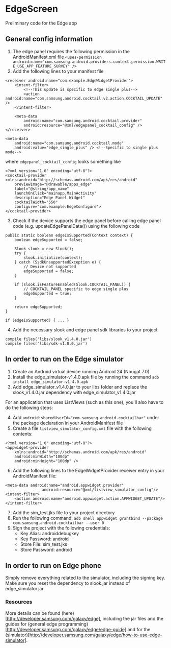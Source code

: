 # EdgeScreen
Preliminary code for the Edge app 

## General config information
1. The edge panel requires the following permission in the AndroidManifest.xml file
`<uses-permission android:name="com.samsung.android.providers.context.permission.WRITE_USE_APP_FEATURE_SURVEY" />`
2. Add the following lines to your manifest file
```
<receiver android:name="com.example.EdgeWidgetProvider">
    <intent-filter>
        <!--This update is specific to edge single plus-->
        <action android:name="com.samsung.android.cocktail.v2.action.COCKTAIL_UPDATE" />
    </intent-filter>

    <meta-data
        android:name="com.samsung.android.cocktail.provider"
        android:resource="@xml/edgepanel_cocktail_config" />
</receiver>

<meta-data
    android:name="com.samsung.android.cocktail.mode"
    android:value="edge_single_plus" /> <!--Specific to single plus mode-->
```
where `edgepanel_cocktail_config` looks something like
```
<?xml version="1.0" encoding="utf-8"?>
<cocktail-provider xmlns:android="http://schemas.android.com/apk/res/android"
    previewImage="@drawable/apps_edge"
    label="@string/app_name"
    launchOnClick="mainapp.MainActivity"
    description="Edge Panel Widget"
    cocktailWidth="550"
    configure="com.example.EdgeConfigure">
</cocktail-provider>
```
3. Check if the device supports the edge panel before calling edge panel code (e.g. updateEdgePanelData()) using the following code
```
public static boolean edgeIsSupported(Context context) {
    boolean edgeSupported = false;

    Slook slook = new Slook();
    try {
        slook.initialize(context);
    } catch (SsdkUnsupportedException e) {
        // Device not supported
        edgeSupported = false;
    }

    if (slook.isFeatureEnabled(Slook.COCKTAIL_PANEL)) {
        // COCKTAIL_PANEL specific to edge single plus
        edgeSupported = true;
    }

    return edgeSupported;
}

if (edgeIsSupported) { ... }
```
4. Add the necessary slook and edge panel sdk libraries to your project
```
compile files('libs/slook_v1.4.0.jar')
compile files('libs/sdk-v1.0.0.jar')
```

## In order to run on the Edge simulator
1. Create an Android virtual device running Android 24 (Nougat 7.0)
2. Install the edge_simulator-v1.4.0.apk file by running the command `adb install edge_simulator-v1.4.0.apk`
3. Add edge_simulator_v1.4.0.jar to your libs folder and replace the slook_v1.4.0.jar dependency with edge_simulator_v1.4.0.jar

For an application that uses ListViews (such as this one), you'll also have to do the following steps:

4. Add `android:sharedUserId="com.samsung.android.cocktailbar"` under the package declaration in your AndroidManifest file
5. Create a file `listview_simulator_config.xml` file with the following contents:
```
<?xml version="1.0" encoding="utf-8"?>
<appwidget-provider
    xmlns:android="http://schemas.android.com/apk/res/android"
    android:minWidth="100dp"
    android:minHeight="100dp" />
```
6. Add the following lines to the EdgeWidgetProvider receiver entry in your AndroidManifest file:
```
<meta-data android:name="android.appwidget.provider"
                android:resource="@xml/listview_simulator_config"/>
<intent-filter>
    <action android:name="android.appwidget.action.APPWIDGET_UPDATE"/>
</intent-filter>
```
7. Add the sim_test.jks file to your project directory
8. Run the following command: `adb shell appwidget grantbind --package com.samsung.android.cocktailbar --user 0`
9. Sign the project with the following credentials:
   * Key Alias: androiddebugkey
   * Key Password: android
   * Store File: sim_test.jks
   * Store Password: android

## In order to run on Edge phone
Simply remove everything related to the simulator, including the signing key. Make sure you reset the dependency to slook.jar instead of edge_simulator.jar

### Resources
More details can be found (here)[http://developer.samsung.com/galaxy/edge], including the jar files and the guides for (general edge programming)[http://developer.samsung.com/galaxy/edge/edge-guide] and for the (simulator)[http://developer.samsung.com/galaxy/edge/how-to-use-edge-simulator].
